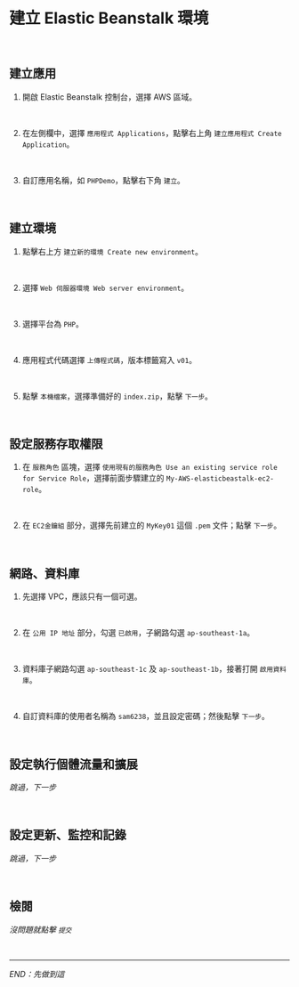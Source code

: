 # 建立 Elastic Beanstalk 環境

<br>

## 建立應用

1. 開啟 Elastic Beanstalk 控制台，選擇 AWS 區域。

<br>

2. 在左側欄中，選擇 `應用程式 Applications`，點擊右上角 `建立應用程式 Create Application`。

<br>

3. 自訂應用名稱，如 `PHPDemo`，點擊右下角 `建立`。

<br>

## 建立環境

1. 點擊右上方 `建立新的環境 Create new environment`。

<br>

2. 選擇 `Web 伺服器環境 Web server environment`。

<br>

3. 選擇平台為 `PHP`。

<br>

4. 應用程式代碼選擇 `上傳程式碼`，版本標籤寫入 `v01`。

<br>

5. 點擊 `本機檔案`，選擇準備好的 `index.zip`，點擊 `下一步`。

<br>

## 設定服務存取權限

1. 在 `服務角色` 區塊，選擇 `使用現有的服務角色 Use an existing service role for Service Role`，選擇前面步驟建立的 `My-AWS-elasticbeastalk-ec2-role`。

<br>

2. 在 `EC2金鑰組` 部分，選擇先前建立的 `MyKey01` 這個 `.pem` 文件；點擊 `下一步`。

<br>

## 網路、資料庫

1. 先選擇 VPC，應該只有一個可選。

<br>

2. 在 `公用 IP 地址` 部分，勾選 `已啟用`，子網路勾選 `ap-southeast-1a`。

<br>

3. 資料庫子網路勾選 `ap-southeast-1c` 及 `ap-southeast-1b`，接著打開 `啟用資料庫`。

<br>

4. 自訂資料庫的使用者名稱為 `sam6238`，並且設定密碼；然後點擊 `下一步`。

<br>

## 設定執行個體流量和擴展

_跳過，下一步_

<br>

## 設定更新、監控和記錄

_跳過，下一步_

<br>

## 檢閱

_沒問題就點擊 `提交`_

<br>

___

_END：先做到這_
